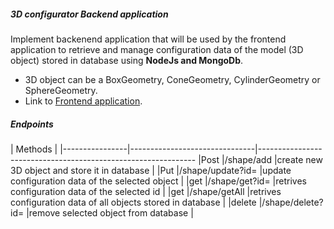##### 3D configurator Backend application

Implement backenend  application that will be used by the frontend application to retrieve and manage configuration data of the model (3D object) stored in database using **NodeJs and MongoDb**.
- 3D object can be a BoxGeometry, ConeGeometry, CylinderGeometry or SphereGeometry.
- Link to [Frontend application](https://github.com/SanaaO/Frontend).

##### Endpoints


|                                               Methods                                                         |
|----------------|-------------------------------|--------------------------------------------------------------
|Post            |/shape/add                     |create new 3D object and store it in database                 |
|Put             |/shape/update?id=              |update configuration data of the selected object              |
|get             |/shape/get?id=                 |retrives configuration data of the selected id                |
|get             |/shape/getAll                  |retrives configuration data of all objects stored in database |
|delete          |/shape/delete?id=              |remove selected object from database                          |

